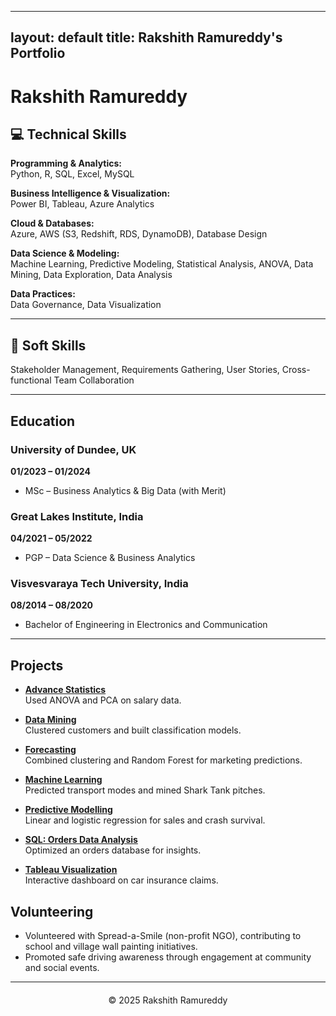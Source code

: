 
---
layout: default
title: Rakshith Ramureddy's Portfolio
---

# Rakshith Ramureddy

## 💻 Technical Skills

**Programming & Analytics:**  
Python, R, SQL, Excel, MySQL

**Business Intelligence & Visualization:**  
Power BI, Tableau, Azure Analytics

**Cloud & Databases:**  
Azure, AWS (S3, Redshift, RDS, DynamoDB), Database Design

**Data Science & Modeling:**  
Machine Learning, Predictive Modeling, Statistical Analysis, ANOVA, Data Mining, Data Exploration, Data Analysis

**Data Practices:**  
Data Governance, Data Visualization

---
## 🤝 Soft Skills
Stakeholder Management, Requirements Gathering, User Stories, Cross-functional Team Collaboration

---
## Education

### University of Dundee, UK  
**01/2023 – 01/2024**
- MSc – Business Analytics & Big Data (with Merit)

### Great Lakes Institute, India
**04/2021 – 05/2022**
- PGP – Data Science & Business Analytics

### Visvesvaraya Tech University, India
**08/2014 – 08/2020**
- Bachelor of Engineering in Electronics and Communication

---

## Projects
- **[Advance Statistics](projects/advance_statistics.md)**  
  Used ANOVA and PCA on salary data.

- **[Data Mining](projects/data_mining.md)**  
  Clustered customers and built classification models.

- **[Forecasting](projects/forecasting.md)**  
  Combined clustering and Random Forest for marketing predictions.

- **[Machine Learning](projects/machine_learning.md)**  
  Predicted transport modes and mined Shark Tank pitches.

- **[Predictive Modelling](projects/predictive_modelling.md)**  
  Linear and logistic regression for sales and crash survival.

- **[SQL: Orders Data Analysis](projects/sql_orders_analysis.md)**  
  Optimized an orders database for insights.

- **[Tableau Visualization](projects/tableau_visualization.md)**   
  Interactive dashboard on car insurance claims.

## Volunteering

- Volunteered with Spread-a-Smile (non-profit NGO), contributing to school and village wall painting initiatives.
- Promoted safe driving awareness through engagement at community and social events.

---


<div style="text-align:center; margin-top:20px;">
    &copy; 2025 Rakshith Ramureddy
</div>
